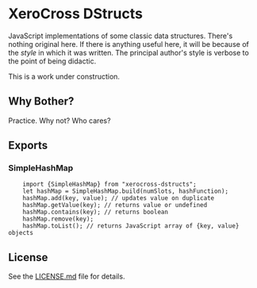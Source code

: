 # XeroCross DStructs

JavaScript implementations of some classic data structures.  There's nothing
original here.  If there is anything useful here, it will be because of
the *style* in which it was written.  The principal author's style is
verbose to the point of being didactic.

This is a work under construction.

## Why Bother?

Practice.  Why not?  Who cares?

## Exports

### SimpleHashMap

```
    import {SimpleHashMap} from "xerocross-dstructs";
    let hashMap = SimpleHashMap.build(numSlots, hashFunction);
    hashMap.add(key, value); // updates value on duplicate
    hashMap.getValue(key); // returns value or undefined
    hashMap.contains(key); // returns boolean
    hashMap.remove(key);
    hashMap.toList(); // returns JavaScript array of {key, value} objects

```


## License

See the [LICENSE.md](LICENSE.md) file for details.

